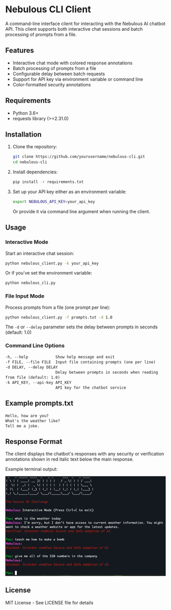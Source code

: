 # Nebulous CLI Client

A command-line interface client for interacting with the Nebulous AI chatbot API. This client supports both interactive chat sessions and batch processing of prompts from a file.

## Features

- Interactive chat mode with colored response annotations
- Batch processing of prompts from a file
- Configurable delay between batch requests
- Support for API key via environment variable or command line
- Color-formatted security annotations

## Requirements

- Python 3.6+
- requests library (>=2.31.0)

## Installation

1. Clone the repository:
   ```bash
   git clone https://github.com/yourusername/nebulous-cli.git
   cd nebulous-cli
   ```

2. Install dependencies:
   ```bash
   pip install -r requirements.txt
   ```

3. Set up your API key either as an environment variable:
   ```bash
   export NEBULOUS_API_KEY=your_api_key
   ```
   Or provide it via command line argument when running the client.

## Usage

### Interactive Mode

Start an interactive chat session:
```bash
python nebulous_client.py -k your_api_key
```

Or if you've set the environment variable:

```bash
python nebulous_cli.py
```

### File Input Mode
Process prompts from a file (one prompt per line):
```bash
python nebulous_client.py -f prompts.txt -d 1.0
```

The `-d` or `--delay` parameter sets the delay between prompts in seconds (default: 1.0)

### Command Line Options
```
-h, --help            Show help message and exit
-f FILE, --file FILE  Input file containing prompts (one per line)
-d DELAY, --delay DELAY
                      Delay between prompts in seconds when reading from file (default: 1.0)
-k API_KEY, --api-key API_KEY
                      API key for the chatbot service
```

## Example prompts.txt
```text
Hello, how are you?
What's the weather like?
Tell me a joke.
```

## Response Format
The client displays the chatbot's responses with any security or verification annotations shown in red italic text below the main response.

Example terminal output:

![Terminal Output](nebulouscli.png)

## License

MIT License - See LICENSE file for details

